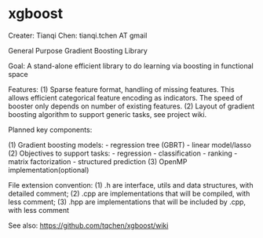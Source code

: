 xgboost
=======
Creater: Tianqi Chen: tianqi.tchen AT gmail

General Purpose Gradient Boosting Library

Goal: A stand-alone efficient library to do learning via boosting in functional space

Features:
(1) Sparse feature format, handling of missing features. This allows efficient categorical feature encoding as indicators. The speed of booster only depends on number of existing features.
(2) Layout of gradient boosting algorithm to support generic tasks, see project wiki.


Planned key components:

(1) Gradient boosting models: 
    - regression tree (GBRT)
    - linear model/lasso
(2) Objectives to support tasks: 
    - regression
    - classification
    - ranking
    - matrix factorization
    - structured prediction
(3) OpenMP implementation(optional)

File extension convention: 
(1) .h are interface, utils and data structures, with detailed comment; 
(2) .cpp are implementations that will be compiled, with less comment; 
(3) .hpp are implementations that will be included by .cpp, with less comment

See also: https://github.com/tqchen/xgboost/wiki
